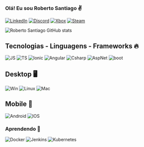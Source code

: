 ### Olá! Eu sou Roberto Santiago ✌️

[![LinkedIn](https://img.shields.io/badge/LinkedIn-0077B5?style=for-the-badge&logo=linkedin&logoColor=white)](https://www.linkedin.com/in/roberto-santiago-58527727/)
[![Discord](https://img.shields.io/badge/Discord-7289DA?style=for-the-badge&logo=discord&logoColor=white)](robertosljr#3134)
[![Xbox](https://img.shields.io/badge/Xbox-107C10?style=for-the-badge&logo=xbox&logoColor=white)](https://account.xbox.com/pt-br/profile?gamertag=robertosljr)
[![Steam](https://img.shields.io/badge/Steam-000000?style=for-the-badge&logo=steam&logoColor=white)](https://steamcommunity.com/id/robertosljr/)

![Roberto Santiago GitHub stats](https://github-readme-stats.vercel.app/api?username=robertosljr&show_icons=true&theme=onedark)

## Tecnologias - Linguagens - Frameworks 🔥

![JS](https://img.shields.io/badge/JavaScript-F7DF1E?style=for-the-badge&logo=javascript&logoColor=black)
![TS](https://img.shields.io/badge/TypeScript-007ACC?style=for-the-badge&logo=typescript&logoColor=white)
![Ionic](https://img.shields.io/badge/Ionic-FFF?style=for-the-badge&logo=&logoColor=blue)
![Angular](https://img.shields.io/badge/Angular-DD0031?style=for-the-badge&logo=angular&logoColor=white)
![Csharp](https://img.shields.io/badge/C%23-239120?style=for-the-badge&logo=c-sharp&logoColor=white)
![AspNet](https://img.shields.io/badge/.NET-5C2D91?style=for-the-badge&logo=.net&logoColor=white)
![boot](https://img.shields.io/badge/Bootstrap-563D7C?style=for-the-badge&logo=bootstrap&logoColor=white)

## Desktop 🖥️
![Win](https://img.shields.io/badge/Windows-0078D6?style=for-the-badge&logo=windows&logoColor=white)
![Linux](https://img.shields.io/badge/Linux-fd960f?style=for-the-badge&logo=linux&logoColor=black)
![Mac](https://img.shields.io/badge/MacOs-FFF?style=for-the-badge&logo=apple&logoColor=black)

## Mobile 📱
![Android](https://img.shields.io/badge/Android-3DDC84?style=for-the-badge&logo=android&logoColor=white)
![IOS](https://img.shields.io/badge/iOS-000000?style=for-the-badge&logo=ios&logoColor=white)

### Aprendendo 📖
![Docker](https://img.shields.io/badge/Docker-blue?style=for-the-badge&logo=docker&logoColor=white)
![Jenkins](https://img.shields.io/badge/Jenkins-red?style=for-the-badge&logo=jenkins&logoColor=white)
![Kubernetes](https://img.shields.io/badge/Kubernetes-white?style=for-the-badge&logo=kubernetes&logoColor=blue)
